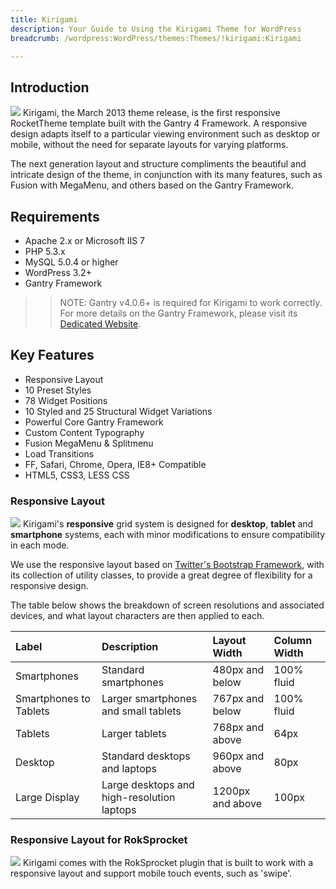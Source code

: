 ```yaml
---
title: Kirigami
description: Your Guide to Using the Kirigami Theme for WordPress
breadcrumb: /wordpress:WordPress/themes:Themes/!kirigami:Kirigami

---
```


Introduction
-----
![][kirigami]
Kirigami, the March 2013 theme release, is the first responsive RocketTheme template built with the Gantry 4 Framework. A responsive design adapts itself to a particular viewing environment such as desktop or mobile, without the need for separate layouts for varying platforms.

The next generation layout and structure compliments the beautiful and intricate design of the theme, in conjunction with its many features, such as Fusion with MegaMenu, and others based on the Gantry Framework.

Requirements
-----
* Apache 2.x or Microsoft IIS 7
* PHP 5.3.x
* MySQL 5.0.4 or higher
* WordPress 3.2+
* Gantry Framework

>> NOTE: Gantry v4.0.6+ is required for Kirigami to work correctly. For more details on the Gantry Framework, please visit its [Dedicated Website][gantry].

Key Features
-----
* Responsive Layout
* 10 Preset Styles
* 78 Widget Positions
* 10 Styled and 25 Structural Widget Variations
* Powerful Core Gantry Framework
* Custom Content Typography
* Fusion MegaMenu & Splitmenu
* Load Transitions
* FF, Safari, Chrome, Opera, IE8+ Compatible
* HTML5, CSS3, LESS CSS

### Responsive Layout
![][responsive]
Kirigami's **responsive** grid system is designed for **desktop**, **tablet** and **smartphone** systems, each with minor modifications to ensure compatibility in each mode.

We use the responsive layout based on [Twitter's Bootstrap Framework][bootstrap], with its collection of utility classes, to provide a great degree of flexibility for a responsive design.

The table below shows the breakdown of screen resolutions and associated devices, and what layout characters are then applied to each.

| Label                  | Description                                | Layout Width     | Column Width |  
| :--------------------- | :----------------------------------------- | :--------------- | :----------- |  
| Smartphones            | Standard smartphones                       | 480px and below  | 100% fluid   |  
| Smartphones to Tablets | Larger smartphones and small tablets       | 767px and below  | 100% fluid   |  
| Tablets                | Larger tablets                             | 768px and above  | 64px         |  
| Desktop                | Standard desktops and laptops              | 960px and above  | 80px         |  
| Large Display          | Large desktops and high-resolution laptops | 1200px and above | 100px        |  

### Responsive Layout for RokSprocket
![][sprocket]
Kirigami comes with the RokSprocket plugin that is built to work with a responsive layout and support mobile touch events, such as 'swipe'.

[gantry]: http://www.gantry-framework.org/
[gantry_install]: ../../start/gantry.md
[kirigami]: assets/wp_kirigami.jpg
[responsive]: assets/responsive.jpg
[sprocket]: assets/roksprocket.jpg
[gantry4]: assets/gantry4.jpg
[bootstrap]: http://twitter.github.com/bootstrap/